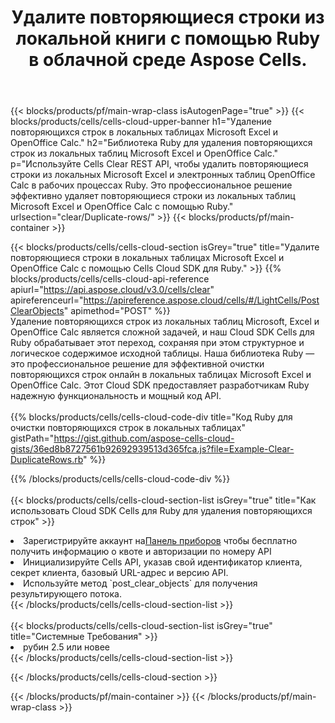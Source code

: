 ﻿---
title:  Удалите повторяющиеся строки из локальной книги с помощью Ruby в облачной среде Aspose Cells.
description: Облачные API и SDK для очистки повторяющихся строк в Microsoft, Excel и OpenOffice Calc с использованием Ruby. Удалите повторяющиеся строки в локальных таблицах с помощью Cloud SDK Cells для Ruby.
---
{{< blocks/products/pf/main-wrap-class isAutogenPage="true" >}}
{{< blocks/products/cells/cells-cloud-upper-banner h1="Удаление повторяющихся строк в локальных таблицах Microsoft Excel и OpenOffice Calc." h2="Библиотека Ruby для удаления повторяющихся строк из локальных таблиц Microsoft Excel и OpenOffice Calc." p="Используйте Cells Clear REST API, чтобы удалить повторяющиеся строки из локальных Microsoft Excel и электронных таблиц OpenOffice Calc в рабочих процессах Ruby. Это профессиональное решение эффективно удаляет повторяющиеся строки из локальных таблиц Microsoft Excel и OpenOffice Calc с помощью Ruby." urlsection="clear/Duplicate-rows/" >}}
{{< blocks/products/pf/main-container >}}

{{< blocks/products/cells/cells-cloud-section isGrey="true" title="Удалите повторяющиеся строки в локальных таблицах Microsoft Excel и OpenOffice Calc с помощью Cells Cloud SDK для Ruby." >}}
{{% blocks/products/cells/cells-cloud-api-reference apiurl="https://api.aspose.cloud/v3.0/cells/clear" apireferenceurl="https://apireference.aspose.cloud/cells/#/LightCells/PostClearObjects" apimethod="POST" %}}
<br/>
Удаление повторяющихся строк из локальных таблиц Microsoft, Excel и OpenOffice Calc является сложной задачей, и наш Cloud SDK Cells для Ruby обрабатывает этот переход, сохраняя при этом структурное и логическое содержимое исходной таблицы. Наша библиотека Ruby — это профессиональное решение для эффективной очистки повторяющихся строк онлайн в локальных таблицах Microsoft Excel и OpenOffice Calc. Этот Cloud SDK предоставляет разработчикам Ruby надежную функциональность и мощный код API.
<br/>
<br/>
{{% blocks/products/cells/cells-cloud-code-div title="Код Ruby для очистки повторяющихся строк в локальных таблицах" gistPath="https://gist.github.com/aspose-cells-cloud-gists/36ed8b8727561b92692939513d365fca.js?file=Example-Clear-DuplicateRows.rb" %}}
  
{{% /blocks/products/cells/cells-cloud-code-div %}}
<br/>
<br/>
{{< blocks/products/cells/cells-cloud-section-list isGrey="true" title="Как использовать Cloud SDK Cells для Ruby для удаления повторяющихся строк" >}}
<li> Зарегистрируйте аккаунт на<a href="https://dashboard.aspose.cloud/">Панель приборов</a> чтобы бесплатно получить информацию о квоте и авторизации по номеру API</li>
<li>Инициализируйте Cells API, указав свой идентификатор клиента, секрет клиента, базовый URL-адрес и версию API.</li>
<li>Используйте метод `post_clear_objects` для получения результирующего потока.</li>
{{< /blocks/products/cells/cells-cloud-section-list >}}
<br/>
<br/>
{{< blocks/products/cells/cells-cloud-section-list isGrey="true" title="Системные Требования" >}}
<li>рубин 2.5 или новее</li>
{{< /blocks/products/cells/cells-cloud-section-list >}}

{{< /blocks/products/cells/cells-cloud-section >}}

{{< /blocks/products/pf/main-container >}}
{{< /blocks/products/pf/main-wrap-class >}}
